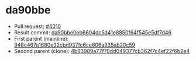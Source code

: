 # da90bbe
- Pull request: [#4010](https://github.com/MarlinFirmware/Marlin/pull/4010)
- Result commit: [da90bbe0eb6604dc5d41e8850f64f545e5df7d46](https://github.com/MarlinFirmware/Marlin/commit/da90bbe0eb6604dc5d41e8850f64f545e5df7d46)
- First parent (mainline): [948c467e1680e32cbd937fc6ce606a935ab20c59](https://github.com/MarlinFirmware/Marlin/commit/948c467e1680e32cbd937fc6ce606a935ab20c59)
- Second parent (clone): [4b93989a77f78dd049377cb362f7c4ef22f6b2e4](https://github.com/MarlinFirmware/Marlin/commit/4b93989a77f78dd049377cb362f7c4ef22f6b2e4)
